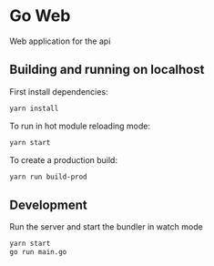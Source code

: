 # Go Web

Web application for the api

## Building and running on localhost

First install dependencies:

```sh
yarn install
```

To run in hot module reloading mode:

```sh
yarn start
```

To create a production build:

```sh
yarn run build-prod
```

## Development

Run the server and start the bundler in watch mode

```sh
yarn start
go run main.go
```
